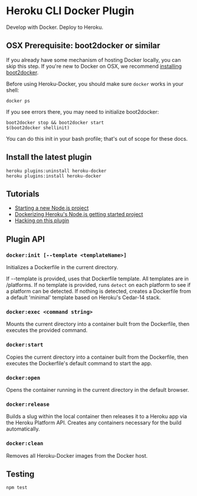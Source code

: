 # Heroku CLI Docker Plugin

Develop with Docker. Deploy to Heroku.

## OSX Prerequisite: boot2docker or similar

If you already have some mechanism of hosting Docker locally, you can skip this step.
If you're new to Docker on OSX, we recommend
[installing boot2docker](http://boot2docker.io/).

Before using Heroku-Docker, you should make sure `docker` works in your shell:

```
docker ps
```

If you see errors there, you may need to initialize boot2docker:

```
boot2docker stop && boot2docker start
$(boot2docker shellinit)
```

You can do this init in your bash profile; that's out of scope for these docs.

## Install the latest plugin

```
heroku plugins:uninstall heroku-docker
heroku plugins:install heroku-docker
```

## Tutorials

- [Starting a new Node.js project](docs/new-project.md)
- [Dockerizing Heroku's Node.js getting started project](docs/node-getting-started.md)
- [Hacking on this plugin](docs/hacking.md)

## Plugin API

### `docker:init [--template <templateName>]`

Initializes a Dockerfile in the current directory.

If --template is provided, uses that Dockerfile template.
All templates are in /platforms.
If no template is provided,
runs `detect` on each platform to see if a platform can be detected.
If nothing is detected, creates a Dockerfile from a default 'minimal' template
based on Heroku's Cedar-14 stack.

### `docker:exec <command string>`

Mounts the current directory into a container built from the Dockerfile,
then executes the provided command.

### `docker:start`

Copies the current directory into a container built from the Dockerfile,
then executes the Dockerfile's default command to start the app.

### `docker:open`

Opens the container running in the current directory in the default browser.

### `docker:release`

Builds a slug within the local container then releases it to a Heroku app
via the Heroku Platform API.
Creates any containers necessary for the build automatically.

### `docker:clean`

Removes all Heroku-Docker images from the Docker host.

## Testing

`npm test`
